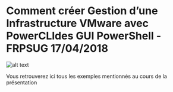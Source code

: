 # Comment créer Gestion d’une Infrastructure VMware avec PowerCLIdes GUI PowerShell  - FRPSUG 17/04/2018
![alt text](http://3.bp.blogspot.com/-VeuSveGhBEs/WcTJubR3J-I/AAAAAAAAGjc/RDcrNGblEpEkJC1CrIhCmrD9eMytQLScgCK4BGAYYCw/s1600/global_458204815.jpeg)

Vous retrouverez ici tous les exemples mentionnés au cours de la présentation 


